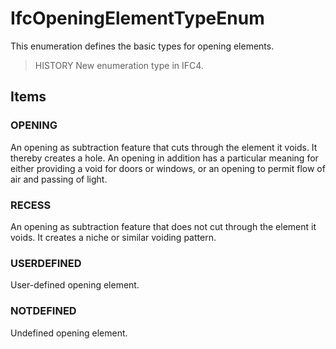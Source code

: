 # IfcOpeningElementTypeEnum

This enumeration defines the basic types for opening elements.
<!-- end of short definition -->

> HISTORY New enumeration type in IFC4.

## Items

### OPENING
An opening as subtraction feature that cuts through the element it voids. It thereby creates a hole. An opening in addition has a particular meaning for either providing a void for doors or windows, or an opening to permit flow of air and passing of light.

### RECESS
An opening as subtraction feature that does not cut through the element it voids. It creates a niche or similar voiding pattern.

### USERDEFINED
User-defined opening element.

### NOTDEFINED
Undefined opening element.

